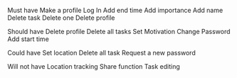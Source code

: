 

Must have
  Make a profile
  Log In
  Add end time
  Add importance
  Add name
  Delete task
  Delete one
  Delete profile


Should have
  Delete profile
  Delete all tasks
  Set Motivation
  Change Password
  Add start time


Could have
  Set location
  Delete all task
  Request a new password
  
  
Will not have
  Location tracking
  Share function
  Task editing



